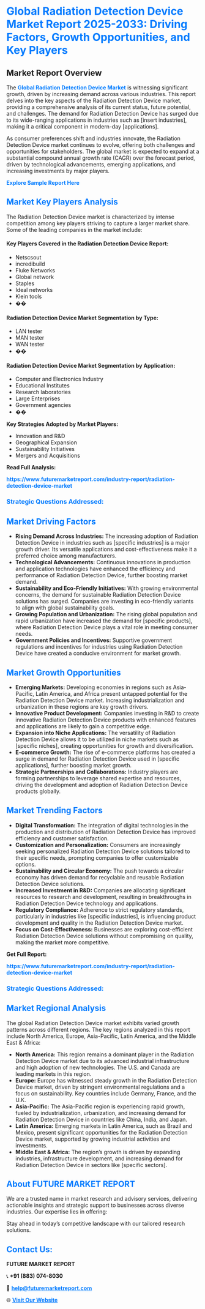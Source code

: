 <h1 style="color: #007BFF;">Global Radiation Detection Device Market Report 2025-2033: Driving Factors, Growth Opportunities, and Key Players</h1>

<section id="overview">
<h2>Market Report Overview</h2>
<p>The <a href="https://www.futuremarketreport.com/industry-report/radiation-detection-device-market" style="color: #007BFF; text-decoration: none;"><strong>Global Radiation Detection Device Market</strong></a> is witnessing significant growth, driven by increasing demand across various industries. This report delves into the key aspects of the Radiation Detection Device market, providing a comprehensive analysis of its current status, future potential, and challenges. The demand for Radiation Detection Device has surged due to its wide-ranging applications in industries such as [insert industries], making it a critical component in modern-day [applications].</p>
<p>As consumer preferences shift and industries innovate, the Radiation Detection Device market continues to evolve, offering both challenges and opportunities for stakeholders. The global market is expected to expand at a substantial compound annual growth rate (CAGR) over the forecast period, driven by technological advancements, emerging applications, and increasing investments by major players.</p>
</section>

<section id="overview">
<p><a href="https://www.futuremarketreport.com/request-sample/reportId=117909" style="color: #007BFF; text-decoration: none;"><strong>Explore Sample Report Here</strong></a></p>
</section>

<section id="key-players">
<h2 style="color: #007BFF;">Market Key Players Analysis</h2>
<p>The Radiation Detection Device market is characterized by intense competition among key players striving to capture a larger market share. Some of the leading companies in the market include:</p>
<h4>Key Players Covered in the Radiation Detection Device Report:</h4>
<ul><li>Netscsout</li><li>incredibuild</li><li>Fluke Networks</li><li>Global network</li><li>Staples</li><li>Ideal networks</li><li>Klein tools</li><li>��</li></ul>
<h4>Radiation Detection Device Market Segmentation by Type:</h4>
<ul><li>LAN tester</li><li>MAN tester</li><li>WAN tester</li><li>��</li></ul>

<h4>Radiation Detection Device Market Segmentation by Application:</h4>
<ul><li>Computer and Electronics Industry</li><li>Educational Institutes</li><li>Research laboratories</li><li>Large Enterprises</li><li>Government agencies</li><li>��</li></ul>
<p><strong>Key Strategies Adopted by Market Players:</strong></p>
<ul>
<li>Innovation and R&D</li>
<li>Geographical Expansion</li>
<li>Sustainability Initiatives</li>
<li>Mergers and Acquisitions</li>
</ul>
</section>

<section>
<p><strong>Read Full Analysis: </strong></p><a href="https://www.futuremarketreport.com/industry-report/radiation-detection-device-market" style="color: #007BFF; text-decoration: none;"><strong>https://www.futuremarketreport.com/industry-report/radiation-detection-device-market</strong></a>
<h3 style="color: #007BFF;">Strategic Questions Addressed:</h3>
</section>

<section id="driving-factors">
<h2 style="color: #007BFF;">Market Driving Factors</h2>
<ul>
<li><strong>Rising Demand Across Industries:</strong> The increasing adoption of Radiation Detection Device in industries such as [specific industries] is a major growth driver. Its versatile applications and cost-effectiveness make it a preferred choice among manufacturers.</li>
<li><strong>Technological Advancements:</strong> Continuous innovations in production and application technologies have enhanced the efficiency and performance of Radiation Detection Device, further boosting market demand.</li>
<li><strong>Sustainability and Eco-Friendly Initiatives:</strong> With growing environmental concerns, the demand for sustainable Radiation Detection Device solutions has surged. Companies are investing in eco-friendly variants to align with global sustainability goals.</li>
<li><strong>Growing Population and Urbanization:</strong> The rising global population and rapid urbanization have increased the demand for [specific products], where Radiation Detection Device plays a vital role in meeting consumer needs.</li>
<li><strong>Government Policies and Incentives:</strong> Supportive government regulations and incentives for industries using Radiation Detection Device have created a conducive environment for market growth.</li>
</ul>
</section>

<section id="growth-opportunities">
<h2 style="color: #007BFF;">Market Growth Opportunities</h2>
<ul>
<li><strong>Emerging Markets:</strong> Developing economies in regions such as Asia-Pacific, Latin America, and Africa present untapped potential for the Radiation Detection Device market. Increasing industrialization and urbanization in these regions are key growth drivers.</li>
<li><strong>Innovative Product Development:</strong> Companies investing in R&D to create innovative Radiation Detection Device products with enhanced features and applications are likely to gain a competitive edge.</li>
<li><strong>Expansion into Niche Applications:</strong> The versatility of Radiation Detection Device allows it to be utilized in niche markets such as [specific niches], creating opportunities for growth and diversification.</li>
<li><strong>E-commerce Growth:</strong> The rise of e-commerce platforms has created a surge in demand for Radiation Detection Device used in [specific applications], further boosting market growth.</li>
<li><strong>Strategic Partnerships and Collaborations:</strong> Industry players are forming partnerships to leverage shared expertise and resources, driving the development and adoption of Radiation Detection Device products globally.</li>
</ul>
</section>

<section id="trending-factors">
<h2 style="color: #007BFF;">Market Trending Factors</h2>
<ul>
<li><strong>Digital Transformation:</strong> The integration of digital technologies in the production and distribution of Radiation Detection Device has improved efficiency and customer satisfaction.</li>
<li><strong>Customization and Personalization:</strong> Consumers are increasingly seeking personalized Radiation Detection Device solutions tailored to their specific needs, prompting companies to offer customizable options.</li>
<li><strong>Sustainability and Circular Economy:</strong> The push towards a circular economy has driven demand for recyclable and reusable Radiation Detection Device solutions.</li>
<li><strong>Increased Investment in R&D:</strong> Companies are allocating significant resources to research and development, resulting in breakthroughs in Radiation Detection Device technology and applications.</li>
<li><strong>Regulatory Compliance:</strong> Adherence to strict regulatory standards, particularly in industries like [specific industries], is influencing product development and quality in the Radiation Detection Device market.</li>
<li><strong>Focus on Cost-Effectiveness:</strong> Businesses are exploring cost-efficient Radiation Detection Device solutions without compromising on quality, making the market more competitive.</li>
</ul>
</section>

<section>
<p><strong>Get Full Report: </strong></p><a href="https://www.futuremarketreport.com/industry-report/radiation-detection-device-market" style="color: #007BFF; text-decoration: none;"><strong>https://www.futuremarketreport.com/industry-report/radiation-detection-device-market</strong></a>
<h3 style="color: #007BFF;">Strategic Questions Addressed:</h3>
</section>


<section id="regional-analysis">
<h2 style="color: #007BFF;">Market Regional Analysis</h2>
<p>The global Radiation Detection Device market exhibits varied growth patterns across different regions. The key regions analyzed in this report include North America, Europe, Asia-Pacific, Latin America, and the Middle East & Africa:</p>
<ul>
<li><strong>North America:</strong> This region remains a dominant player in the Radiation Detection Device market due to its advanced industrial infrastructure and high adoption of new technologies. The U.S. and Canada are leading markets in this region.</li>
<li><strong>Europe:</strong> Europe has witnessed steady growth in the Radiation Detection Device market, driven by stringent environmental regulations and a focus on sustainability. Key countries include Germany, France, and the U.K.</li>
<li><strong>Asia-Pacific:</strong> The Asia-Pacific region is experiencing rapid growth, fueled by industrialization, urbanization, and increasing demand for Radiation Detection Device in countries like China, India, and Japan.</li>
<li><strong>Latin America:</strong> Emerging markets in Latin America, such as Brazil and Mexico, present significant opportunities for the Radiation Detection Device market, supported by growing industrial activities and investments.</li>
<li><strong>Middle East & Africa:</strong> The region’s growth is driven by expanding industries, infrastructure development, and increasing demand for Radiation Detection Device in sectors like [specific sectors].</li>
</ul>
</section>

<footer>
<h2 style="color: #007BFF;">About FUTURE MARKET REPORT</h2>
<p>We are a trusted name in market research and advisory services, delivering actionable insights and strategic support to businesses across diverse industries. Our expertise lies in offering:</p>

<p>Stay ahead in today’s competitive landscape with our tailored research solutions.</p>

<h2 style="color: #007BFF;">Contact Us:</h2>
<p><strong>FUTURE MARKET REPORT</strong></p>
<p>📞 <strong>+91 (883) 074-8030</strong></p>
<p>📧 <strong><a href="mailto:help@futuremarketreport.com" style="color: #007BFF;">help@futuremarketreport.com</a></strong></p>
<p>🌐 <strong><a href="https://www.futuremarketreport.com/" style="color: #007BFF;">Visit Our Website</a></strong></p>
</footer>